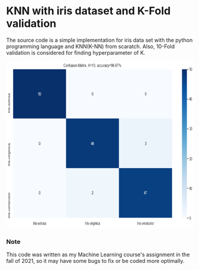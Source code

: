 # KNN with iris dataset and K-Fold validation

The source code is a simple implementation for iris data set with the python programming language and KNN(K-NN) from scaratch. Also, 10-Fold validation is considered for finding hyperparameter of K. 


<img src="https://raw.githubusercontent.com/MohsenEbadpour/KNN-with-iris-dataset/main/Result.png" width="600" height="450">

### Note
This code was written as my Machine Learning course's assignment in the fall of 2021, so it may have some bugs to fix or be coded more optimally.
